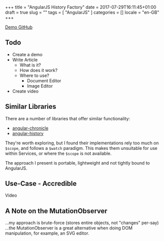 +++
title = "AngularJS History Factory"
date = 2017-07-29T16:11:45+01:00
draft = true
slug = ""
tags = [ "AngularJS" ]
categories = []
locale = "en-GB"
+++



<!--more-->

<p class="text-center">
  <a class="button" href="/demo/angularjs-history-factory/" target="_blank">
    <i class="fa fa-code" aria-hidden="true"></i>
    Demo
  </a>
  <a class="button" href="https://github.com/oodavid/oodavid.com/tree/master/static/demo/angularjs-history-factory/" target="_blank">
    <i class="fa fa-github" aria-hidden="true"></i>
    GitHub
  </a>
</p>

## Todo

* Create a demo
* Write Article
    * What is it?
    * How does it work?
    * Where to use?
        * Document Editor
        * Image Editor
* Create video

## Similar Libraries

There are a number of libraries that offer similar functionality:

* [angular-chronicle](http://blitzen.github.io/Angular-Chronicle/)
* [angular-history](https://github.com/decipherinc/angular-history)

They're worth exploring, but I found their implementations rely too much on `$scope`, and follows a `$watch` paradigm. This makes them unsuitable for use within Services, or where the `$scope` is not available.

The approach I present is portable, lightweight and not tightly bound to AngularJS.

## Use-Case - Accredible

Video

## A Note on the MutationObserver

...my approach is brute-force (stores entire objects, not "changes" per-say)
...the MutationObserver is a great alternative when doing DOM manipulation, for example, an SVG editor.
